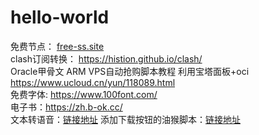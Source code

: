 # hello-world
免费节点：  [free-ss.site](https://free-ss.site)  
clash订阅转换：  https://histion.github.io/clash/  
Oracle甲骨文 ARM VPS自动抢购脚本教程 利用宝塔面板+oci https://www.ucloud.cn/yun/118089.html  
免费字体: https://www.100font.com/  
电子书：https://zh.b-ok.cc/  
文本转语音：[链接地址](https://azure.microsoft.com/zh-cn/products/cognitive-services/text-to-speech/)  添加下载按钮的油猴脚本：[链接地址](https://greasyfork.org/zh-CN/scripts/444347-azure-speech-download)  
